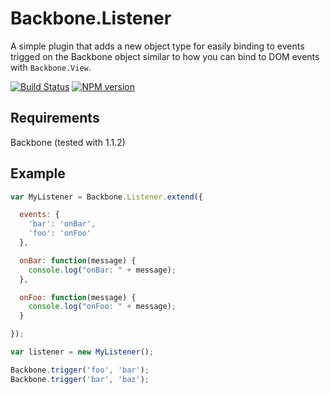 Backbone.Listener
=================
A simple plugin that adds a new object type for easily binding to events trigged
on the Backbone object similar to how you can bind to DOM events with ``Backbone.View``.

[![Build Status](https://travis-ci.org/aweber/backbone.listener.svg)](https://travis-ci.org/aweber/backbone.listener) [![NPM version](https://badge.fury.io/js/backbone.listener.svg)](http://badge.fury.io/js/backbone.listener)

Requirements
------------
Backbone (tested with 1.1.2)

Example
-------
```javascript
var MyListener = Backbone.Listener.extend({

  events: {
    'bar': 'onBar',
    'foo': 'onFoo'
  },

  onBar: function(message) {
    console.log("onBar: " + message);
  },

  onFoo: function(message) {
    console.log("onFoo: " + message);
  }

});

var listener = new MyListener();

Backbone.trigger('foo', 'bar');
Backbone.trigger('bar', 'baz');
```

